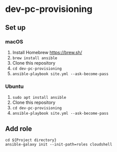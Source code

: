 # dev-pc-provisioning

## Set up

### macOS

1. Install Homebrew
   https://brew.sh/
2. `brew install ansible`
3. Clone this repository
4. `cd dev-pc-provisioning`
5. `ansible-playbook site.yml --ask-become-pass`

### Ubuntu

1. `sudo apt install ansible`
2. Clone this repository
3. `cd dev-pc-provisioning`
4. `ansible-playbook site.yml --ask-become-pass`

## Add role

```
cd ${Project directory}
ansible-galaxy init --init-path=roles cloudshell
```